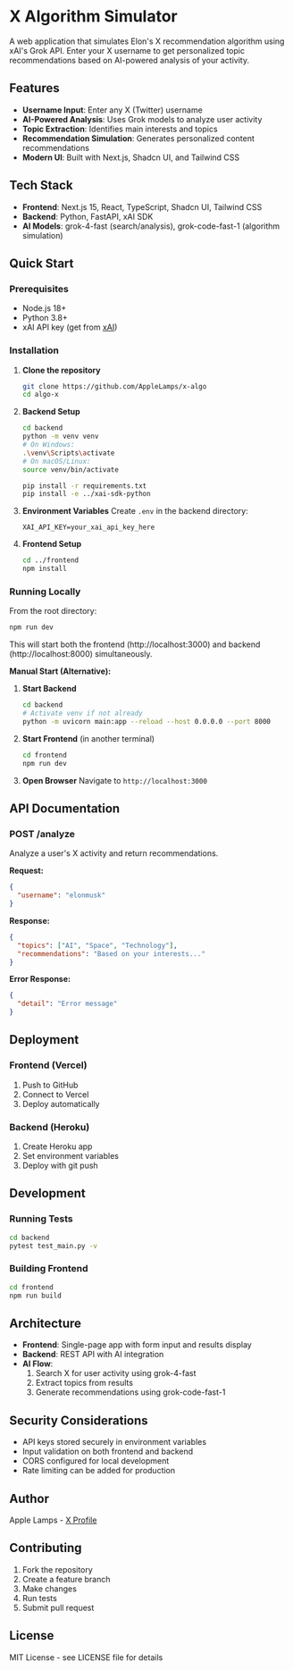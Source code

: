 # X Algorithm Simulator

A web application that simulates Elon's X recommendation algorithm using xAI's Grok API. Enter your X username to get personalized topic recommendations based on AI-powered analysis of your activity.

## Features

- **Username Input**: Enter any X (Twitter) username
- **AI-Powered Analysis**: Uses Grok models to analyze user activity
- **Topic Extraction**: Identifies main interests and topics
- **Recommendation Simulation**: Generates personalized content recommendations
- **Modern UI**: Built with Next.js, Shadcn UI, and Tailwind CSS

## Tech Stack

- **Frontend**: Next.js 15, React, TypeScript, Shadcn UI, Tailwind CSS
- **Backend**: Python, FastAPI, xAI SDK
- **AI Models**: grok-4-fast (search/analysis), grok-code-fast-1 (algorithm simulation)

## Quick Start

### Prerequisites

- Node.js 18+
- Python 3.8+
- xAI API key (get from [xAI](https://x.ai))

### Installation

1. **Clone the repository**
   ```bash
   git clone https://github.com/AppleLamps/x-algo
   cd algo-x
   ```

2. **Backend Setup**
   ```bash
   cd backend
   python -m venv venv
   # On Windows:
   .\venv\Scripts\activate
   # On macOS/Linux:
   source venv/bin/activate

   pip install -r requirements.txt
   pip install -e ../xai-sdk-python
   ```

3. **Environment Variables**
   Create `.env` in the backend directory:
   ```
   XAI_API_KEY=your_xai_api_key_here
   ```

4. **Frontend Setup**
   ```bash
   cd ../frontend
   npm install
   ```

### Running Locally

From the root directory:

```bash
npm run dev
```

This will start both the frontend (http://localhost:3000) and backend (http://localhost:8000) simultaneously.

**Manual Start (Alternative):**

1. **Start Backend**
   ```bash
   cd backend
   # Activate venv if not already
   python -m uvicorn main:app --reload --host 0.0.0.0 --port 8000
   ```

2. **Start Frontend** (in another terminal)
   ```bash
   cd frontend
   npm run dev
   ```

3. **Open Browser**
   Navigate to `http://localhost:3000`

## API Documentation

### POST /analyze

Analyze a user's X activity and return recommendations.

**Request:**
```json
{
  "username": "elonmusk"
}
```

**Response:**
```json
{
  "topics": ["AI", "Space", "Technology"],
  "recommendations": "Based on your interests..."
}
```

**Error Response:**
```json
{
  "detail": "Error message"
}
```

## Deployment

### Frontend (Vercel)

1. Push to GitHub
2. Connect to Vercel
3. Deploy automatically

### Backend (Heroku)

1. Create Heroku app
2. Set environment variables
3. Deploy with git push

## Development

### Running Tests

```bash
cd backend
pytest test_main.py -v
```

### Building Frontend

```bash
cd frontend
npm run build
```

## Architecture

- **Frontend**: Single-page app with form input and results display
- **Backend**: REST API with AI integration
- **AI Flow**:
  1. Search X for user activity using grok-4-fast
  2. Extract topics from results
  3. Generate recommendations using grok-code-fast-1

## Security Considerations

- API keys stored securely in environment variables
- Input validation on both frontend and backend
- CORS configured for local development
- Rate limiting can be added for production

## Author

Apple Lamps - [X Profile](https://x.com/lamps_apple)

## Contributing

1. Fork the repository
2. Create a feature branch
3. Make changes
4. Run tests
5. Submit pull request

## License

MIT License - see LICENSE file for details